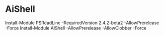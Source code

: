 # AiShell

Install-Module PSReadLine -RequiredVersion 2.4.2-beta2 -AllowPrerelease -Force
Install-Module AIShell -AllowPrerelease -AllowClobber -Force
